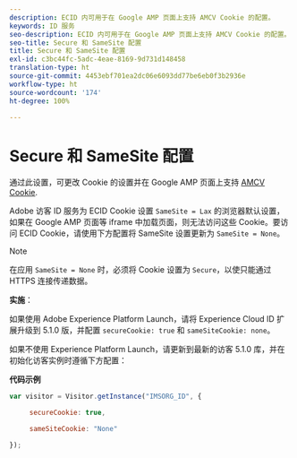 ```yaml
---
description: ECID 内可用于在 Google AMP 页面上支持 AMCV Cookie 的配置。
keywords: ID 服务
seo-description: ECID 内可用于在 Google AMP 页面上支持 AMCV Cookie 的配置。
seo-title: Secure 和 SameSite 配置
title: Secure 和 SameSite 配置
exl-id: c3bc44fc-5adc-4eae-8169-9d731d148458
translation-type: ht
source-git-commit: 4453ebf701ea2dc06e6093dd77be6eb0f3b2936e
workflow-type: ht
source-wordcount: '174'
ht-degree: 100%

---
```


# Secure 和 SameSite 配置

通过此设置，可更改 Cookie 的设置并在 Google AMP 页面上支持 [AMCV Cookie](../../introduction/cookies.md).

Adobe 访客 ID 服务为 ECID Cookie 设置 `SameSite = Lax` 的浏览器默认设置，如果在 Google AMP 页面等 iframe 中加载页面，则无法访问这些 Cookie。要访问 ECID Cookie，请使用下方配置将 SameSite 设置更新为 `SameSite = None`。

>[!NOTE]
>
>在应用 `SameSite = None` 时，必须将 Cookie 设置为 `Secure`，以使只能通过 HTTPS 连接传递数据。

**实施**：

如果使用 Adobe Experience Platform Launch，请将 Experience Cloud ID 扩展升级到 5.1.0 版，并配置 `secureCookie: true` 和 `sameSiteCookie: none`。

如果不使用 Experience Platform Launch，请更新到最新的访客 5.1.0 库，并在初始化访客实例时遵循下方配置：

**代码示例**

```js
var visitor = Visitor.getInstance("IMSORG_ID", {

     secureCookie: true,

     sameSiteCookie: "None"

});
```
